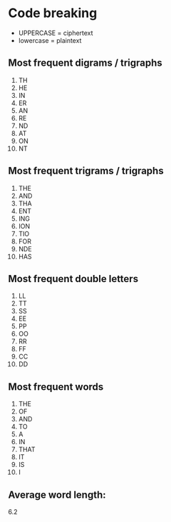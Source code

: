 # Code breaking
- UPPERCASE = ciphertext
- lowercase = plaintext

## Most frequent digrams / trigraphs
1. TH
2. HE
3. IN
4. ER
5. AN
6. RE
7. ND
8. AT
9. ON
10. NT

## Most frequent trigrams / trigraphs
1. THE
2. AND
3. THA
4. ENT
5. ING
6. ION
7. TIO
8. FOR
9. NDE
10. HAS

## Most frequent double letters
1. LL
2. TT
3. SS
4. EE
5. PP
6. OO
7. RR
8. FF
9. CC
10. DD

## Most frequent words
1. THE
2. OF
3. AND
4. TO
5. A
6. IN
7. THAT
8. IT
9. IS
10. I

## Average word length:
6.2

